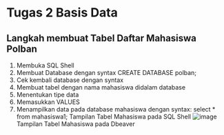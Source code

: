 # Tugas 2 Basis Data
## Langkah membuat Tabel Daftar Mahasiswa Polban
1. Membuka SQL Shell
2. Membuat Database dengan syntax CREATE DATABASE polban;
3. Cek kembali database dengan syntax
4. Membuat tabel dengan nama mahasiswa didalam database
5. Menentukan tipe data
6. Memasukkan VALUES
7. Menampilkan data pada database mahasiswa dengan syntax: select * from mahasiswa1;
   Tampilan Tabel Mahasiswa pada SQL Shell
![image](https://github.com/ifathya6/pertemuan1-basis-data/assets/148310376/766fa313-ede3-49a7-9818-238e9e6ed1ab)
   Tampilan Tabel Mahasiswa pada Dbeaver
